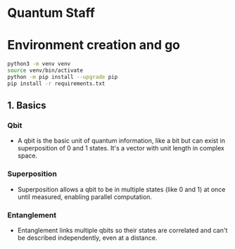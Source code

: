 # Quantum Staff

# Environment creation and go
```bash
python3 -m venv venv
source venv/bin/activate
python -m pip install --upgrade pip
pip install -r requirements.txt
```

## 1. Basics

### Qbit
- A qbit is the basic unit of quantum information, like a bit but can exist in superposition of 0 and 1 states. It's a vector with unit length in complex space.

### Superposition
- Superposition allows a qbit to be in multiple states (like 0 and 1) at once until measured, enabling parallel computation.

### Entanglement
- Entanglement links multiple qbits so their states are correlated and can't be described independently, even at a distance.
